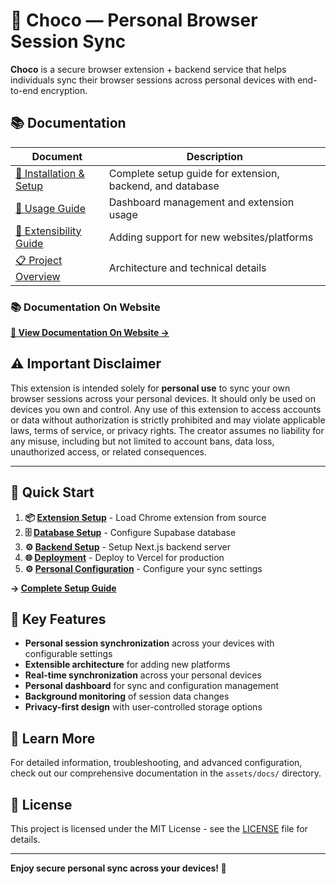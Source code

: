 # 🍫 Choco — Personal Browser Session Sync

**Choco** is a secure browser extension + backend service that helps individuals sync their browser sessions across personal devices with end-to-end encryption.

## 📚 Documentation

| Document | Description |
|----------|-------------|
| [🚀 Installation & Setup](assets/docs/installation-setup.md) | Complete setup guide for extension, backend, and database |
| [📖 Usage Guide](assets/docs/usage-guide.md) | Dashboard management and extension usage |
| [🔧 Extensibility Guide](assets/docs/extensibility.md) | Adding support for new websites/platforms |
| [📋 Project Overview](assets/docs/project.md) | Architecture and technical details |

### 📚 Documentation On Website
 
**[📖 View Documentation On Website →](https://usechoco.vercel.app/docs)**


## ⚠️ Important Disclaimer

This extension is intended solely for **personal use** to sync your own browser sessions across your personal devices. It should only be used on devices you own and control. Any use of this extension to access accounts or data without authorization is strictly prohibited and may violate applicable laws, terms of service, or privacy rights. The creator assumes no liability for any misuse, including but not limited to account bans, data loss, unauthorized access, or related consequences.

---

## 🚀 Quick Start

1. **📦 [Extension Setup](assets/docs/installation-setup.md#extension-installation)** - Load Chrome extension from source
2. **🗄️ [Database Setup](assets/docs/installation-setup.md#database-setup)** - Configure Supabase database
3. **⚙️ [Backend Setup](assets/docs/installation-setup.md#backend-deployment)** - Setup Next.js backend server
4. **🌐 [Deployment](assets/docs/installation-setup.md#production-deployment)** - Deploy to Vercel for production
5. **⚙️ [Personal Configuration](assets/docs/usage-guide.md#personal-configuration)** - Configure your sync settings

**→ [Complete Setup Guide](assets/docs/installation-setup.md)**

## 🔧 Key Features

- **Personal session synchronization** across your devices with configurable settings
- **Extensible architecture** for adding new platforms
- **Real-time synchronization** across your personal devices
- **Personal dashboard** for sync and configuration management
- **Background monitoring** of session data changes
- **Privacy-first design** with user-controlled storage options


## 📖 Learn More

For detailed information, troubleshooting, and advanced configuration, check out our comprehensive documentation in the `assets/docs/` directory.

## 📄 License

This project is licensed under the MIT License - see the [LICENSE](LICENSE) file for details.

---

**Enjoy secure personal sync across your devices! 🍫**
